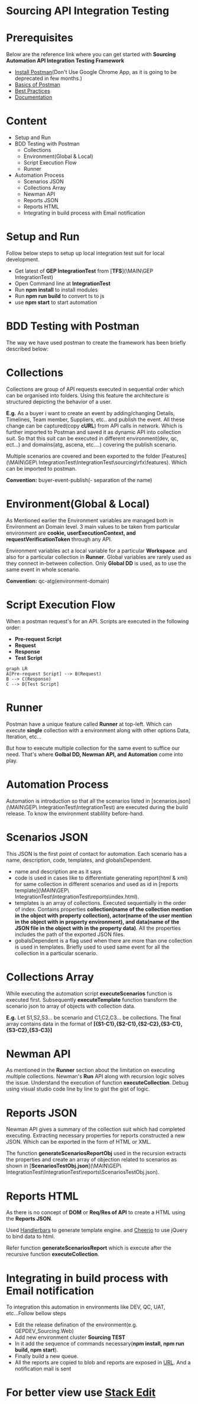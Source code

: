 # Sourcing API Integration Testing

# Prerequisites

Below are the reference link where you can get started with **Sourcing Automation API Integration Testing Framework**
- [Install Postman](https://www.getpostman.com/apps)(Don't Use Google Chrome App, as it is going to be deprecated in few months.)
- [Basics of Postman](https://scotch.io/tutorials/write-api-tests-with-postman-and-newman)
- [Best Practices](http://blog.getpostman.com/2017/07/28/api-testing-tips-from-a-postman-professional/)
- [Documentation](https://www.getpostman.com/docs/v6/postman/launching_postman/installation_and_updates)

# Content
- Setup and Run
- BDD Testing with Postman
	- Collections
	- Environment(Global & Local)
	- Script Execution Flow
	- Runner
- Automation Process
	- Scenarios JSON
	- Collections Array
	- Newman API
	- Reports JSON
	- Reports HTML
	- Integrating in build process with Email notification

# Setup and Run

Follow below steps to setup up local integration test suit for local development.
- Get latest of **GEP IntegrationTest** from [**TFS**](\MAIN\GEP IntegrationTest)
- Open Command line at **IntegrationTest**
- Run **npm install** to install modules
- Run **npm run build** to convert ts to js
- use **npm start** to start automation

# BDD Testing with Postman

The way we have used postman to create the framework has been briefly described below:

# Collections

Collections are group of API requests executed in sequential order which can be organised into folders. Using this feature the architecture is structured depicting the behavior of a user. 

**E.g.** As a buyer i want to create an event by adding/changing Details, Timelines, Team member, Suppliers, etc.. and publish the event. All these change can be captured(copy **cURL**) from API calls in network.
Which is further imported to Postman and saved it as dynamic API into collection suit. So that this suit can be executed in different environment(dev, qc, ect...) and domains(atg, ascena, etc....) covering the publish scenario.

Multiple scenarios are covered and been exported to the folder [Features](\MAIN\GEP\ IntegrationTest\IntegrationTest\sourcing\rfx\features). Which can be imported to postman. 

**Convention:** buyer-event-publish(- separation of the name)

# Environment(Global & Local)

As Mentioned earlier the Environment variables are managed both in Environment an Domain level. 3 main values to be taken from particular environment are **cookie, userExecutionContext, and requestVerificationToken** through any API.

Environment variables act a local variable for a particular **Workspace**. and also for a particular collection in **Runner**. Global variables are rarely used as they connect in-between collection. Only **Global DD** is used, as to use the same event in whole scenario.

**Convention:** qc-atg(environment-domain)

# Script Execution Flow

When a postman request's for an API. Scripts are executed in the following order:
- **Pre-request Script** 
- **Request**
- **Response**
- **Test Script**

```mermaid
graph LR
A[Pre-request Script] --> B(Request)
B --> C(Response)
C --> D[Test Script]
```

# Runner

Postman have a unique feature called **Runner** at top-left. Which can execute **single** collection with a environment along with other options Data, Iteration, etc...

But how to execute multiple collection for the same event to suffice our need. That's where **Golbal DD, Newman API, and Automation** come into play.

# Automation Process

Automation is introduction so that all the scenarios listed in [scenarios.json](\MAIN\GEP\ IntegrationTest\IntegrationTest) are executed during the build release. To know the environment stablility before-hand.

# Scenarios JSON

This JSON is the first point of contact for automation. Each scenario has a name, description, code, templates, and globalsDependent. 
- name and description are as it says
- code is used in cases like to differentiate generating report(html & xml) for same collection in different scenarios and used as id in [reports template](\MAIN\GEP\ IntegrationTest\IntegrationTest\reports\index.html).
- templates is an array of collections. Executed sequentially in the order of index. Contains properties **collection(name of the collection mention in the object with property collection), actor(name of the user mention in the object with in property environment), and data(name of the JSON file in the object with in the property data)**. All the properties includes the path of the exported JSON files.
- gobalsDependent is a flag used when there are more than one collection is used in templates. Briefly used to used same event for all the collection in a particular scenario.

# Collections Array

While executing the automation script **executeScenarios** function is executed first. Subsequently **executeTemplate** function transform the scenario json to array of objects with collection data.

**E.g.** Let S1,S2,S3... be scenario and C1,C2,C3... be collections. The final array contains data in the format of **[{S1-C1},{S2-C1},{S2-C2},{S3-C1},{S3-C2},{S3-C3}]**

# Newman API

As mentioned in the **Runner** section about the limitation on executing multiple collections. Newman's **Run** API along with recursion logic solves the issue. Understand the execution of function **executeCollection**. Debug using visual studio code line by line to gist the gist of logic.

# Reports JSON

Newman API gives a summary of the collection suit which had completed executing. Extracting necessary properties for reports constructed a new JSON. Which can be exported in the form of HTML or XML.

The function **generateScenariosReportObj** used in the recursion extracts the properties and create an array of objection related to scenarios as shown in [**ScenariosTestObj.json**](\MAIN\GEP\ IntegrationTest\IntegrationTest\reports\ScenariosTestObj.json).

# Reports HTML

As there is no concept of **DOM** or **Req/Res of API** to create a HTML using the **Reports JSON**. 

Used [Handlerbars](https://handlebarsjs.com/) to generate template engine. and [Cheerio](https://www.npmjs.com/package/cheerio) to use jQuery to bind data to html.

Refer function **generateScenariosReport** which is execute after the recursive function **executeCollection**.

# Integrating in build process with Email notification

To integration this automation in environments like DEV, QC, UAT, etc...Follow bellow steps
- Edit the release defination of the environment(e.g. GEPDEV_Sourcing.Web)
- Add new environment cluster **Sourcing TEST**
- In it add the sequence of commands necessary(**npm install, npm run build, npm start**).
- Finally build a new queue.
- All the reports are copied to blob and reports are exposed in [URL](http://gepmtstorage.blob.core.windows.net/sourcingreports/index.html). And a notification mail is sent

# For better view use [Stack Edit](https://stackedit.io/)